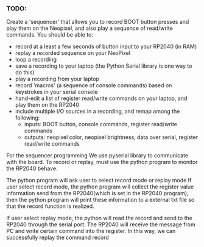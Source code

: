 ### TODO:

Create a 'sequencer' that allows you to record BOOT button presses and play them on the Neopixel, and also play a sequence of read/write commands. You should be able to:
- record at a least a few seconds of button input to your RP2040 (in RAM)
- replay a recorded sequence on your NeoPixel
- loop a recording
- save a recording to your laptop (the Python Serial library is one way to do this)
- play a recording from your laptop
- record 'macros' (a sequence of console commands) based on keystrokes in your serial console
- hand-edit a list of register read/write commands on your laptop, and play them on the RP2040
- include multiple I/O sources in a recording, and remap among the following:
    - inputs: BOOT button, console commands, register read/write commands
    - outputs: neopixel color, neopixel brightness, data over serial, register read/write commands










For the sequencer programming
We use pyserial library to communicate with the board. To record or replay, must use the python program to monitor the RP2040 behave.

The python program will ask user to select record mode or replay mode
If user select record mode, the python program will collect the register value information send from the RP2040(which is set in the RP2040 program), 
then the python program will print these information to a external txt file so that the record function is realized.

If user select replay mode, the python will read the record and send to the RP2040 through the serial port. The RP2040 will receive the message from PC
and write certain command into the register. In this way, we can successfully replay the command record
